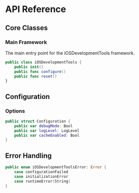 # API Reference

## Core Classes

### Main Framework

The main entry point for the iOSDevelopmentTools framework.

```swift
public class iOSDevelopmentTools {
    public init()
    public func configure()
    public func reset()
}
```

## Configuration

### Options

```swift
public struct Configuration {
    public var debugMode: Bool
    public var logLevel: LogLevel
    public var cacheEnabled: Bool
}
```

## Error Handling

```swift
public enum iOSDevelopmentToolsError: Error {
    case configurationFailed
    case initializationError
    case runtimeError(String)
}
